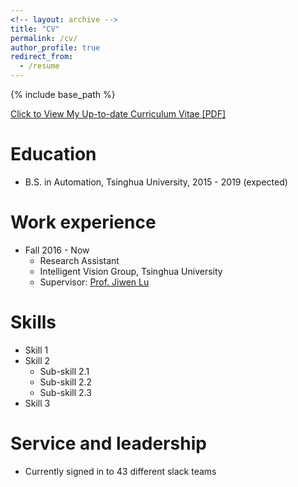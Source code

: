 ```yaml
---
<!-- layout: archive -->
title: "CV"
permalink: /cv/
author_profile: true
redirect_from:
  - /resume
---
```


{% include base_path %}

[Click to View My Up-to-date Curriculum Vitae [PDF]](http://ruoyunma.github.io/files/yitian_cv.pdf)

Education
======
* B.S. in Automation, Tsinghua University, 2015 - 2019 (expected)

Work experience
======
* Fall 2016 - Now
  * Research Assistant
  * Intelligent Vision Group, Tsinghua University
  * Supervisor: [Prof. Jiwen Lu](http://ivg.au.tsinghua.edu.cn/Jiwen_Lu/)

Skills
======
* Skill 1
* Skill 2
  * Sub-skill 2.1
  * Sub-skill 2.2
  * Sub-skill 2.3
* Skill 3

Service and leadership
======
* Currently signed in to 43 different slack teams
